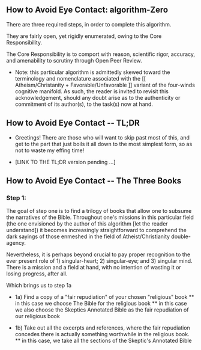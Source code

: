 ## How to Avoid Eye Contact: algorithm-Zero

There are three required steps, in order to complete this algorithm. 

They are fairly open, yet rigidly enumerated, owing to the Core Responsibility.

The Core Responsibility is to comport with reason, scientific rigor, accuracy, and amenability to scrutiny through Open Peer Review.

* Note: this particular algorithm is admittedly skewed toward the terminology and nomenclature associated with the [[ Atheism/Christanity + Favorable/Unfavorable ]] variant of the four-winds cognitive manifold. As such, the reader is invited to revisit this acknowledgement, should any doubt arise as to the authenticity or commitment of its author(s), to the task(s) now at hand.


## How to Avoid Eye Contact -- TL;DR

* Greetings! There are those who will want to skip past most of this, and get to the part that just boils it all down to the most simplest form, so as not to waste my effing time!

* [LINK TO THE TL;DR version pending ...]

## How to Avoid Eye Contact -- The Three Books

### Step 1:

The goal of step one is to find a trilogy of books that allow one to subsume the narratives of the Bible. Throughout one's missions in this particular field (the one envisioned by the author of this algorithm [let the reader understand]) it becomes increasingly straightforward to comprehend the dark sayings of those enmeshed in the field of Atheist/Christianity double-agency.

Nevertheless, it is perhaps beyond crucial to pay proper recognition to the ever present role of 1) singular-heart; 2) singular-eye; and 3) singular mind. There is a mission and a field at hand, with no intention of wasting it or losing progress, after all.

Which brings us to step 1a

* 1a) Find a copy of a "fair repudiation" of your chosen "religious" book
   ** in this case we choose The Bible for the religious book
   ** in this case we also choose the Skeptics Annotated Bible as the fair repudiation of our religious book
   
* 1b) Take out all the excerpts and references, where the fair repudiation concedes there is actually something worthwhile in the religious book.
   ** in this case, we take all the sections of the Skeptic's Annotated Bible 
